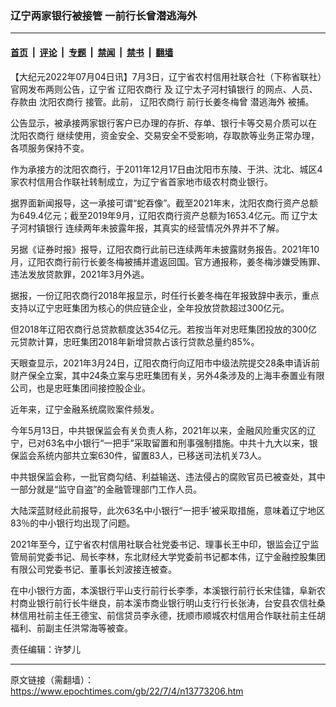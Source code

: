 ### 辽宁两家银行被接管 一前行长曾潜逃海外

---

#### [首页](../../../..?n13773206) &nbsp;|&nbsp; [评论](../../../../../epoch-comment?n13773206) &nbsp;|&nbsp; [专题](../../../../../epoch-special?n13773206) &nbsp;|&nbsp; [禁闻](../../../../../epoch-news?n13773206) &nbsp;|&nbsp; [禁书](../../../../../books?n13773206) &nbsp;|&nbsp; [翻墙](https://github.com/gfw-breaker/nogfw/blob/master/README.md?n13773206)


<div class="post_content" id="artbody" itemprop="articleBody">
 <!-- article content begin -->
 <p>
  【大纪元2022年07月04日讯】7月3日，辽宁省农村信用社联合社（下称省联社）官网发布两则公告，辽宁省
  <ok href="https://www.epochtimes.com/gb/tag/%E8%BE%BD%E9%98%B3%E5%86%9C%E5%95%86%E8%A1%8C.html">
   辽阳农商行
  </ok>
  及
  <ok href="https://www.epochtimes.com/gb/tag/%E8%BE%BD%E5%AE%81%E5%A4%AA%E5%AD%90%E6%B2%B3%E6%9D%91%E9%95%87%E9%93%B6%E8%A1%8C.html">
   辽宁太子河村镇银行
  </ok>
  的网点、人员、存款由
  <ok href="https://www.epochtimes.com/gb/tag/%E6%B2%88%E9%98%B3%E5%86%9C%E5%95%86%E8%A1%8C.html">
   沈阳农商行
  </ok>
  接管。此前，
  <ok href="https://www.epochtimes.com/gb/tag/%E8%BE%BD%E9%98%B3%E5%86%9C%E5%95%86%E8%A1%8C.html">
   辽阳农商行
  </ok>
  前行长姜冬梅曾
  <ok href="https://www.epochtimes.com/gb/tag/%E6%BD%9C%E9%80%83%E6%B5%B7%E5%A4%96.html">
   潜逃海外
  </ok>
  被捕。
 </p>
 <p>
  公告显示，被承接两家银行客户已办理的存折、存单、银行卡等交易介质可以在
  <ok href="https://www.epochtimes.com/gb/tag/%E6%B2%88%E9%98%B3%E5%86%9C%E5%95%86%E8%A1%8C.html">
   沈阳农商行
  </ok>
  继续使用，资金安全、交易安全不受影响，存取款等业务正常办理，各项服务保持不变。
 </p>
 <p>
  作为承接方的沈阳农商行，于2011年12月17日由沈阳市东陵、于洪、沈北、城区4家农村信用合作联社转制成立，为辽宁省首家地市级农村商业银行。
 </p>
 <p>
  据界面新闻报导，这一承接可谓“蛇吞像”。截至2021年末，沈阳农商行资产总额为649.4亿元；截至2019年9月，辽阳农商行资产总额为1653.4亿元。而
  <ok href="https://www.epochtimes.com/gb/tag/%E8%BE%BD%E5%AE%81%E5%A4%AA%E5%AD%90%E6%B2%B3%E6%9D%91%E9%95%87%E9%93%B6%E8%A1%8C.html">
   辽宁太子河村镇银行
  </ok>
  连续两年未披露年报，其真实的经营情况外界并不了解。
 </p>
 <p>
  另据《证券时报》报导，辽阳农商行此前已连续两年未披露财务报告。2021年10月，辽阳农商行前行长姜冬梅被捕并遣返回国。官方通报称，姜冬梅涉嫌受贿罪、违法发放贷款罪，2021年3月外逃。
 </p>
 <p>
  据报，一份辽阳农商行2018年报显示，时任行长姜冬梅在年报致辞中表示，重点支持以辽宁忠旺集团为核心的供应链企业，全年投放贷款超过300亿元。
 </p>
 <p>
  但2018年辽阳农商行总贷款额度达354亿元。若按当年对忠旺集团投放的300亿元贷款计算，忠旺集团2018年新增贷款占该行贷款总量约85%。
 </p>
 <p>
  天眼查显示，2021年3月24日，辽阳农商行向辽阳市中级法院提交28条申请诉前财产保全立案，其中24条立案与忠旺集团有关，另外4条涉及的上海丰泰置业有限公司，也是忠旺集团间接控股企业。
 </p>
 <p>
  近年来，辽宁金融系统腐败案件频发。
 </p>
 <p>
  今年5月13日，中共银保监会有关负责人称，2021年以来，金融风险重灾区的辽宁，已对63名中小银行“一把手”采取留置和刑事强制措施。中共十九大以来，银保监会系统内部共立案630件，留置83人，已移送司法机关73人。
 </p>
 <p>
  中共银保监会称，一批官商勾结、利益输送、违法侵占的腐败官员已被查处，其中一部分就是“监守自盗”的金融管理部门工作人员。
 </p>
 <p>
  大陆深蓝财经此前报导，此次63名中小银行“一把手’被采取措施，意味着辽宁地区83％的中小银行均出现了问题。
 </p>
 <p>
  2021年至今，辽宁省农村信用社联合社党委书记、理事长王中印，银监会辽宁监管局前党委书记、局长李林，东北财经大学党委前书记都本伟，辽宁金融控股集团有限公司党委书记、董事长刘波接连被查。
 </p>
 <p>
  在中小银行方面，本溪银行平山支行前行长李季，本溪银行前行长宋佳镭，阜新农村商业银行前行长牛继良，前本溪市商业银行明山支行行长张涛，台安县农信社桑林信用社前主任王德宝、前信贷员李永德，抚顺市顺城农村信用合作联社前主任胡福利、前副主任洪常海等被查。
 </p>
 <p>
  责任编辑：许梦儿
 </p>
 <!-- article content end -->
 <div id="below_article_ad">
 </div>
</div>


---

原文链接（需翻墙）：https://www.epochtimes.com/gb/22/7/4/n13773206.htm